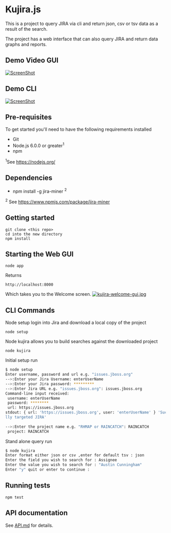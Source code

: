 # Kujira.js

This is a project to query JIRA via cli and return json, csv or tsv data as a result of the search. 

The project has a web interface that can also query JIRA and return data graphs and reports.

## Demo Video GUI

[![ScreenShot](https://s24.postimg.org/5x4ly9wc5/kujira_demo.jpg)](https://youtu.be/oGjQbwPOAoo)

## Demo CLI

[![ScreenShot](https://s16.postimg.org/cyaubmfvp/kujira_cli_demo.jpg)](https://youtu.be/JcZo6eYeboQ)

## Pre-requisites 

To get started you'll need to have the following requirements installed

- Git
- Node.js 6.0.0 or greater<sup>1</sup>
- npm

<sup>1</sup>See https://nodejs.org/

## Dependencies 

- npm install -g jira-miner <sup>2</sup>

    
<sup>2</sup> See https://www.npmjs.com/package/jira-miner


## Getting started
    
    git clone <this repo>
    cd into the new directory
	npm install

## Starting the Web GUI

    node app
    
Returns    
    
    http://localhost:8000   
     
Which takes you to the Welcome screen.
[![kujira-welcome-gui.jpg](https://s13.postimg.org/mhsq07xvb/kujira-welcome-gui.jpg)](https://postimg.org/image/buywusppv/)

## CLI Commands
     
Node setup login into Jira and download a local copy of the project

    node setup
    
Node kujira allows you to build searches against the downloaded project
    
    node kujira
   
Initial setup run 
```bash
$ node setup
Enter username, password and url e.g. "issues.jboss.org"
-->:Enter your Jira Username: enterUserName
-->:Enter your Jira password: *********    
-->:Enter Jira URL e.g. "issues.jboss.org": issues.jboss.org
Command-line input received:
 username: enterUserName
 password: ********
 url: https://issues.jboss.org
stdout: { url: 'https://issues.jboss.org', user: 'enterUserName' } 'Successfu
lly targeted JIRA'
   
-->:Enter the project name e.g. "RHMAP or RAINCATCH": RAINCATCH
 project: RAINCATCH
````

Stand alone query run 
```bash
$ node kujira
Enter format either json or csv ,enter for default tsv : json
Enter the field you wish to search for : Assignee
Enter the value you wish to search for : "Austin Cunningham"
Enter "y" quit or enter to continue :

```

## Running tests

`npm test`

## API documentation

See [API.md](API.md) for details.
